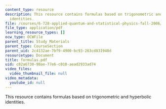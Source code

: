 ```yaml
---
content_type: resource
description: This resource contains formulas based on trigonometric and hyperbolic
  identities.
file: /courses/6-728-applied-quantum-and-statistical-physics-fall-2006/c82a673098ae77e6c010aead2933ad74_formulas.pdf
file_type: application/pdf
learning_resource_types: []
ocw_type: OCWFile
parent_title: Study Materials
parent_type: CourseSection
parent_uid: 2c4132ae-7bf9-4900-bc93-263cd831948d
resourcetype: Document
title: formulas.pdf
uid: c82a6730-98ae-77e6-c010-aead2933ad74
video_files:
  video_thumbnail_file: null
video_metadata:
  youtube_id: null
---
```

This resource contains formulas based on trigonometric and hyperbolic identities.


